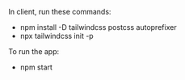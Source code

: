 In client, run these commands:
- npm install -D tailwindcss postcss autoprefixer
- npx tailwindcss init -p

To run the app:
- npm start